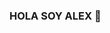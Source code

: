 ### HOLA SOY ALEX 👋

<!--
**Ax286/Ax286** is a ✨ _special_ ✨ repository because its `README.md` (this file) appears on your GitHub profile.

Informacion de prueba

Ejemplo Tablas en MD

| Sensores 	|  X 	|  Y  	|
|----------	|:--:	|:---:	|
| Co2      	| 20 	|  30 	|
| temp     	| 11 	|  27 	|
| O2       	| 22 	| 333 	|
